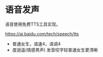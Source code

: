 # 语音发声

语音使用免费TTS工具实现。

https://ai.baidu.com/tech/speech/tts

* 普通女生，语速4，语调4
* 度逍遥(情感男声) 发音咬字较普通女生更清晰

